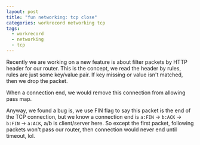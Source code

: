 ```yaml
---
layout: post
title: "fun networking: tcp close"
categories: workrecord networking tcp
tags:
  - workrecord
  - networking
  - tcp
---
```


Recently we are working on a new feature is about filter packets by HTTP header for our router.
This is the concept, we read the header by rules, rules are just some key/value pair.
If key missing or value isn't matched, then we drop the packet.

When a connection end, we would remove this connection from allowing pass map.

Anyway, we found a bug is, we use FIN flag to say this packet is the end of the TCP connection,
but we know a connection end is `a:FIN` -> `b:ACK` -> `b:FIN` -> `a:ACK`, a/b is client/server here.
So except the first packet, following packets won't pass our router,
then connection would never end until timeout, lol.
